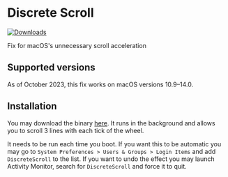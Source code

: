 # Discrete Scroll

[![Downloads](https://img.shields.io/github/downloads/emreyolcu/discrete-scroll/total.svg)](https://github.com/emreyolcu/discrete-scroll/releases)

Fix for macOS's unnecessary scroll acceleration

## Supported versions

As of October 2023, this fix works on macOS versions 10.9–14.0.

## Installation

You may download the binary
[here](https://github.com/emreyolcu/discrete-scroll/releases/download/v0.1.1u/DiscreteScroll.zip). It
runs in the background and allows you to scroll 3 lines with each tick of the
wheel.

It needs to be run each time you boot. If you want this to be automatic you
may go to `System Preferences > Users & Groups > Login Items` and add
`DiscreteScroll` to the list. If you want to undo the effect you may launch
Activity Monitor, search for `DiscreteScroll` and force it to quit.
